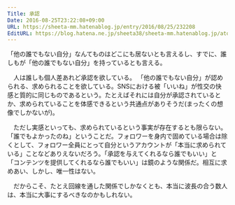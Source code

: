 ```yaml
---
Title: 承認
Date: 2016-08-25T23:22:08+09:00
URL: https://sheeta-mm.hatenablog.jp/entry/2016/08/25/232208
EditURL: https://blog.hatena.ne.jp/sheeta38/sheeta-mm.hatenablog.jp/atom/entry/10328749687177254278
---
```


「他の誰でもない自分」なんてものはどこにも居ないとも言えるし、すでに、誰しもが「他の誰でもない自分」を持っているとも言える。

　人は誰しも個人差あれど承認を欲している。 「他の誰でもない自分」が認められる、求められることを欲している。SNSにおける被「いいね」が性交の快感と質的に同じものであるという。たとえばそれには自分が承認されているとか、求められていることを体感できるという共通点がありそうだ(まったくの想像でしかないが)。

　ただし実感といっても、求められているという事実が存在するとも限らない。「誰でもよかったのね」ということだ。フォロワーを身内で固めている場合は除くとして、フォロワー全員にとって自分というアカウントが「本当に求められている」ことなどありえないだろう。「承認を与えてくれるなら誰でもいい」と「コンテンツを提供してくれるなら誰でもいい」は鏡のような関係だ。相互に求めあい、しかし、唯一性はない。

　だからこそ、たとえ回線を通した関係でしかなくとも、本当に波長の合う数人は、本当に大事にするべきなのかもしれない。

